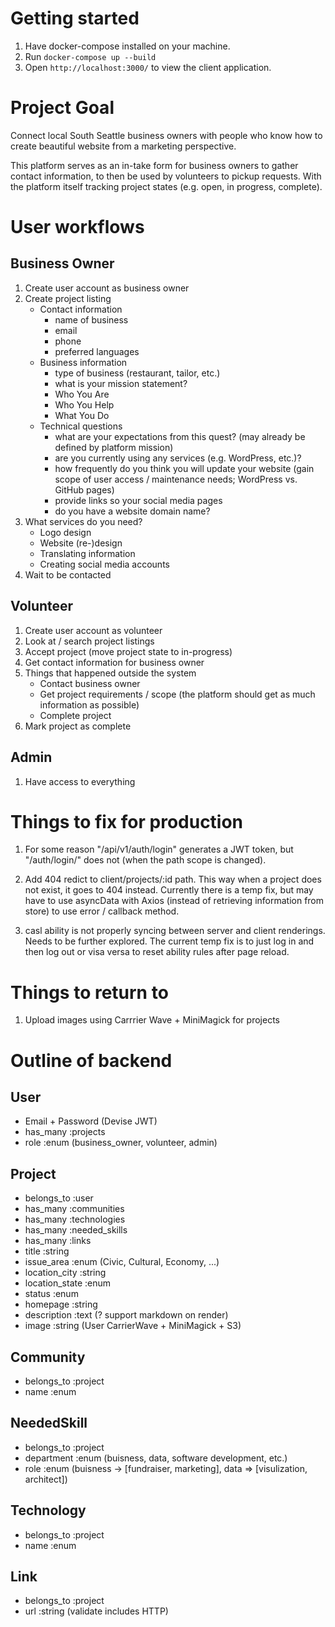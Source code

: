 # Getting started
1. Have docker-compose installed on your machine.
1. Run `docker-compose up --build`
1. Open `http://localhost:3000/` to view the client application.

# Project Goal
Connect local South Seattle business owners with people who know how to create
beautiful website from a marketing perspective.

This platform serves as an in-take form for business owners to gather contact
information, to then be used by volunteers to pickup requests. With the platform
itself tracking project states (e.g. open, in progress, complete).

# User workflows
## Business Owner
1. Create user account as business owner
1. Create project listing
    * Contact information
      * name of business
      * email
      * phone
      * preferred languages
    * Business information
      * type of business (restaurant, tailor, etc.)
      * what is your mission statement?
      * Who You Are
      * Who You Help
      * What You Do
    * Technical questions
      * what are your expectations from this quest? (may already be defined by platform mission)
      * are you currently using any services (e.g. WordPress, etc.)?
      * how frequently do you think you will update your website (gain scope of user access / maintenance needs; WordPress vs. GitHub pages)
      * provide links so your social media pages
      * do you have a website domain name?
1. What services do you need?
    * Logo design
    * Website (re-)design
    * Translating information
    * Creating social media accounts
1. Wait to be contacted

## Volunteer
1. Create user account as volunteer
1. Look at / search project listings
1. Accept project (move project state to in-progress)
1. Get contact information for business owner
1. Things that happened outside the system
    * Contact business owner
    * Get project requirements / scope (the platform should get as much information as possible)
    * Complete project
1. Mark project as complete

## Admin
1. Have access to everything

# Things to fix for production
1. For some reason "/api/v1/auth/login" generates a JWT token, but "/auth/login/" does not (when the path scope is changed).

1. Add 404 redict to client/projects/:id path. This way when a project does not exist, it goes to 404 instead. Currently there is a temp fix, but may have to use asyncData with Axios (instead of retrieving information from store) to use error / callback method.

1. casl ability is not properly syncing between server and client renderings. Needs to be further explored. The current temp fix is to just log in and then log out or visa versa to reset ability rules after page reload.

# Things to return to
1. Upload images using Carrrier Wave + MiniMagick for projects

# Outline of backend
## User
  * Email + Password (Devise JWT)
  * has_many :projects
  * role :enum (business_owner, volunteer, admin)

## Project
  * belongs_to :user
  * has_many :communities
  * has_many :technologies
  * has_many :needed_skills
  * has_many :links
  * title :string
  * issue_area :enum (Civic, Cultural, Economy, ...)
  * location_city :string
  * location_state :enum
  * status :enum
  * homepage :string
  * description :text (? support markdown on render)
  * image :string (User CarrierWave + MiniMagick + S3)

## Community
  * belongs_to :project
  * name :enum

## NeededSkill
  * belongs_to :project
  * department :enum (buisness, data, software development, etc.)
  * role :enum (buisness -> [fundraiser, marketing], data => [visulization, architect])

## Technology
  * belongs_to :project
  * name :enum

## Link
  * belongs_to :project
  * url :string (validate includes HTTP)

